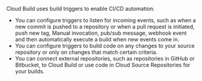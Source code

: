 
Cloud Build uses build triggers to enable CI/CD automation.

* You can configure triggers to listen for incoming events, such as when a new commit is pushed to a repository or when a pull request is initiated, push new tag, Manual invocation, pub/sub message, webhook event and then automatically execute a build when new events come in. 
* You can configure triggers to build code on any changes to your source repository or only on changes that match certain criteria.
* You can connect external repositories, such as repositories in GitHub or Bitbucket, to Cloud Build or use code in Cloud Source Repositories for your builds. 

